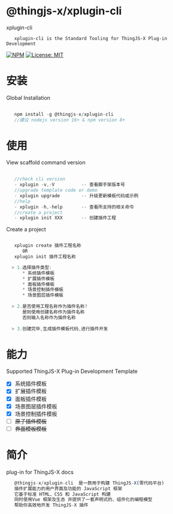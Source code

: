 
# @thingjs-x/xplugin-cli

xplugin-cli
```
   xplugin-cli is the Standard Tooling for ThingJS-X Plug-in Development
```

[![NPM](https://img.shields.io/npm/v/@thingjs-x/xplugin-cli?style=flat-square)](https://www.npmjs.com/package/@thingjs-x/xplugin-cli)
[![License: MIT](https://img.shields.io/badge/License-MIT-yellow.svg?style=flat-square)]() 


# 安装
Global Installation

```javascript
   
   npm install -g @thingjs-x/xplugin-cli
   //建议 nodejs version 16+ & npm version 8+
```

# 使用

View scaffold command version       
       
```javascript
   
   //check cli version
   - xplugin -v,-V          -- 查看脚手架版本号 
   //upgrade template code or demo
   - xplugin upgrade        -- 升级更新模板代码或示例
   //help
   - xplugin -h,-help       -- 查看所支持的相关命令
   //create a project
   - xplugin init XXX       -- 创建插件工程

```
Create a project

```javascript

   xplugin create 插件工程名称 
      OR
   xplugin init 插件工程名称

  > 1.选择插件类型:
      * 系统插件模板
      * 扩展插件模板
      * 面板插件模板
      * 场景控制插件模板
      * 场景图层插件模板
      
  > 2.是否使用工程名称作为插件名称?
      是则使用创建名称作为插件名称
      否则输入名称作为插件名称 
      
  > 3.创建完毕,生成插件模板代码,进行插件开发

```

# 能力

Supported ThingJS-X Plug-in Development Template

- [x] 系统插件模板  
- [x] 扩展插件模板
- [x] 面板插件模板
- [x] 场景图层插件模板
- [x] 场景控制插件模板
- [ ] ~~原子插件模板~~
- [ ] ~~界面模板模板~~

# 简介

plug-in for ThingJS-X docs

```javascript
   @thingjs-x/xplugin-cli  是一款用于构建 ThingJS-X(零代码平台) 
   插件扩展能力的用户界面及功能的 JavaScript 框架
   它基于标准 HTML、CSS 和 JavaScript 构建
   同时使用Vue 框架及生态 并提供了一套声明式的、组件化的编程模型
   帮助你高效地开发 ThingJS-X 插件
```






        
       

       



        
        



